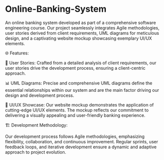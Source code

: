 # Online-Banking-System
An online banking system developed as part of a comprehensive software engineering course. Our project seamlessly integrates Agile methodologies, user stories derived from client requirements, UML diagrams for meticulous design, and a captivating website mockup showcasing exemplary UI/UX elements.

🌐 Features:


💼 User Stories: Crafted from a detailed analysis of client requirements, our user stories drive the development process, ensuring a client-centric approach.

📊 UML Diagrams: Precise and comprehensive UML diagrams define the essential relationships within our system and are the main factor driving our design and development process.

🎨 UI/UX Showcase: Our website mockup demonstrates the application of cutting-edge UI/UX elements. The mockup reflects our commitment to delivering a visually appealing and user-friendly banking experience.


🏗️ Development Methodology:

Our development process follows Agile methodologies, emphasizing flexibility, collaboration, and continuous improvement. Regular sprints, user feedback loops, and iterative development ensure a dynamic and adaptive approach to project evolution.
